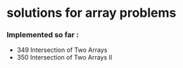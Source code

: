# solutions for array problems

### Implemented so far :

- 349 Intersection of Two Arrays
- 350 Intersection of Two Arrays II